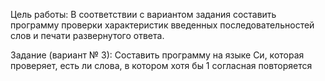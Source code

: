 Цель работы: В соответствии с вариантом задания составить программу проверки характеристик введенных последовательностей слов и печати развернутого ответа.


Задание (вариант № 3): Составить программу на языке Си, которая проверяет, есть ли слова, в котором хотя бы 1 согласная повторяется
